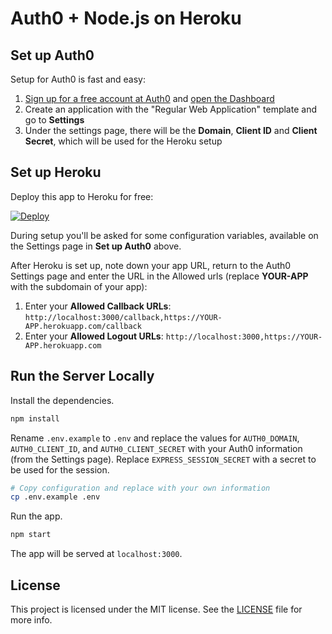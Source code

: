 # Auth0 + Node.js on Heroku

## Set up Auth0

Setup for Auth0 is fast and easy:

1. [Sign up for a free account at Auth0](https://auth0.com/) and [open the Dashboard](https://manage.auth0.com)
2. Create an application with the "Regular Web Application" template and go to **Settings**
3. Under the settings page, there will be the **Domain**, **Client ID** and **Client Secret**, which will be used for the Heroku setup

## Set up Heroku

Deploy this app to Heroku for free:

[![Deploy](https://www.herokucdn.com/deploy/button.png)](https://heroku.com/deploy?template=https://github.com/karlhorky/auth0-node-heroku)

During setup you'll be asked for some configuration variables, available on the Settings page in **Set up Auth0** above.

After Heroku is set up, note down your app URL, return to the Auth0 Settings page and enter the URL in the Allowed urls (replace **YOUR-APP** with the subdomain of your app):

1. Enter your **Allowed Callback URLs**:
   `http://localhost:3000/callback,https://YOUR-APP.herokuapp.com/callback`
2. Enter your **Allowed Logout URLs**:
   `http://localhost:3000,https://YOUR-APP.herokuapp.com`

## Run the Server Locally

Install the dependencies.

```sh
npm install
```

Rename `.env.example` to `.env` and replace the values for `AUTH0_DOMAIN`, `AUTH0_CLIENT_ID`, and `AUTH0_CLIENT_SECRET` with your Auth0 information (from the Settings page). Replace `EXPRESS_SESSION_SECRET` with a secret to be used for the session.

```sh
# Copy configuration and replace with your own information
cp .env.example .env
```

Run the app.

```sh
npm start
```

The app will be served at `localhost:3000`.

## License

This project is licensed under the MIT license. See the [LICENSE](LICENSE) file for more info.
